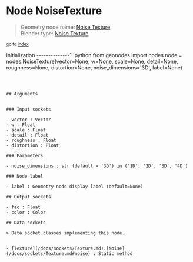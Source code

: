 
# Node NoiseTexture

> Geometry node name: [Noise Texture](https://docs.blender.org/manual/en/latest/modeling/geometry_nodes/texture/noise.html)<br>
  Blender type: [Noise Texture](https://docs.blender.org/api/current/bpy.types.ShaderNodeTexNoise.html)
  
<sub>go to [index](/docs/index.md)</sub>

Initialization
--------------```python
from geonodes import nodes
node = nodes.NoiseTexture(vector=None, w=None, scale=None, detail=None, roughness=None, distortion=None, noise_dimensions='3D', label=None)
```



## Arguments


### Input sockets

- vector : Vector
- w : Float
- scale : Float
- detail : Float
- roughness : Float
- distortion : Float

### Parameters

- noise_dimensions : str (default = '3D') in ('1D', '2D', '3D', '4D')

### Node label

- label : Geometry node display label (default=None)

## Output sockets

- fac : Float
- color : Color

## Data sockets

> Data socket classes implementing this node.
  
  
- [Texture](/docs/sockets/Texture.md).[Noise](/docs/sockets/Texture.md#noise) : Static method
  

